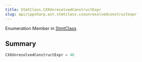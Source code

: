 ```yaml
---
title: StmtClass.CXXUnresolvedConstructExpr
slug: api/cppsharp.ast.stmtclass.cxxunresolvedconstructexpr
---
```

Enumeration Member in [StmtClass](/api/cppsharp/ast/stmtclass)

## Summary



```csharp
CXXUnresolvedConstructExpr = 46
```

